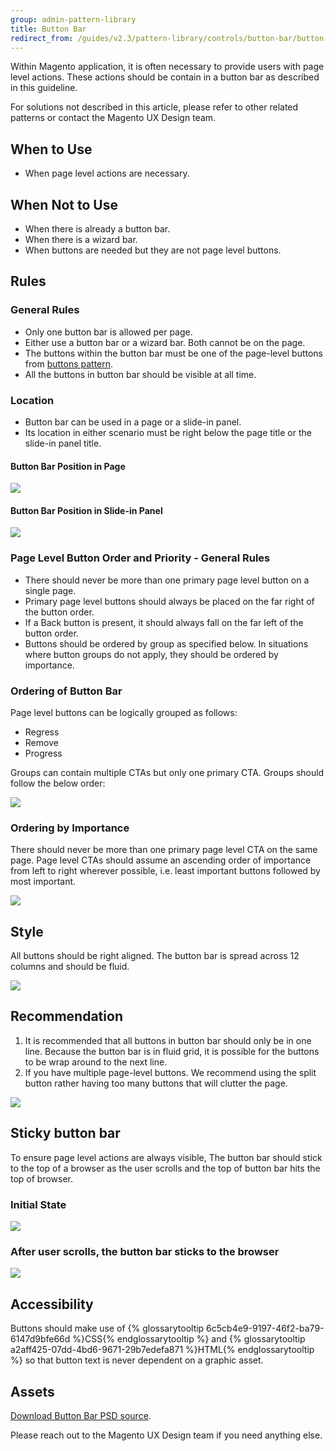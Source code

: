 ```yaml
---
group: admin-pattern-library
title: Button Bar
redirect_from: /guides/v2.3/pattern-library/controls/button-bar/button-bar.html
---
```


Within Magento application, it is often necessary to provide users with page level actions. These actions should be contain in a button bar as described in this guideline.

For solutions not described in this article, please refer to other related patterns or contact the Magento UX Design team.

## When to Use

* When page level actions are necessary.

## When Not to Use

* When there is already a button bar.
* When there is a wizard bar.
* When buttons are needed but they are not page level buttons.

## Rules

### General Rules

* Only one button bar is allowed per page.
* Either use a button bar or a wizard bar. Both cannot be on the page.
* The buttons within the button bar must be one of the page-level buttons from [buttons pattern](../buttons/buttons.html).
* All the buttons in button bar should be visible at all time.

### Location

* Button bar can be used in a page or a slide-in panel.
* Its location in either scenario must be right below the page title or the slide-in panel title.

#### Button Bar Position in Page

![]({{page.baseurl}}/pattern-library/controls/images/button-bar/position-in-page.jpg)

#### Button Bar Position in Slide-in Panel

![]({{page.baseurl}}/pattern-library/controls/images/button-bar/position-in-modal.jpg)

### Page Level Button Order and Priority - General Rules

* There should never be more than one primary page level button on a single page.
* Primary page level buttons should always be placed on the far right of the button order.
* If a Back button is present, it should always fall on the far left of the button order.
* Buttons should be ordered by group as specified below. In situations where button groups do not apply, they should be ordered by importance.

### Ordering of Button Bar

Page level buttons can be logically grouped as follows:

* Regress
* Remove
* Progress

Groups can contain multiple CTAs but only one primary CTA. Groups should follow the below order:

![]({{page.baseurl}}/pattern-library/controls/images/button-bar/buttonbar1.png)

### Ordering by Importance

There should never be more than one primary page level CTA on the same page. Page level CTAs should assume an ascending order of importance from left to right wherever possible, i.e. least important buttons followed by most important.

![]({{page.baseurl}}/pattern-library/controls/images/button-bar/importance.png)

## Style

All buttons should be right aligned. The button bar is spread across 12 columns and should be fluid.

![]({{page.baseurl}}/pattern-library/controls/images/button-bar/style.jpg)

## Recommendation

1. It is recommended that all buttons in button bar should only be in one line. Because the button bar is in fluid grid, it is possible for the buttons to be wrap around to the next line.
2. If you have multiple page-level buttons. We recommend using the split button rather having too many buttons that will clutter the page.

![]({{page.baseurl}}/pattern-library/controls/images/button-bar/splitbutton.jpg)

## Sticky button bar

To ensure page level actions are always visible, The button bar should stick to the top of a browser as the user scrolls and the top of button bar hits the top of browser.

### Initial State

![]({{page.baseurl}}/pattern-library/controls/images/button-bar/sticky1.jpg)

### After user scrolls, the button bar sticks to the browser

![]({{page.baseurl}}/pattern-library/controls/images/button-bar/sticky2.jpg)

## Accessibility

Buttons should make use of {% glossarytooltip 6c5cb4e9-9197-46f2-ba79-6147d9bfe66d %}CSS{% endglossarytooltip %} and {% glossarytooltip a2aff425-07dd-4bd6-9671-29b7edefa871 %}HTML{% endglossarytooltip %} so that button text is never dependent on a graphic asset.

## Assets

[Download Button Bar PSD source](src/magento-button-bar.psd).

Please reach out to the Magento UX Design team if you need anything else.

